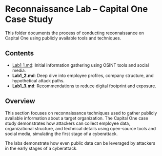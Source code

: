 # Reconnaissance Lab – Capital One Case Study

This folder documents the process of conducting reconnaissance on Capital One using publicly available tools and techniques.

## Contents
- [Lab1_1.md](./Lab1_1.md): Initial information gathering using OSINT tools and social media.
- **Lab1_2.md**: Deep dive into employee profiles, company structure, and hypothetical attack paths.
- **Lab1_3.md**: Recommendations to reduce digital footprint and exposure.

## Overview

This section focuses on reconnaissance techniques used to gather publicly available information about a target organization. 
The Capital One case study demonstrates how attackers can collect employee data, organizational structure, and technical 
details using open-source tools and social media, simulating the first stage of a cyberattack.

The labs demonstrate how even public data can be leveraged by attackers in the early stages of a cyberattack.
